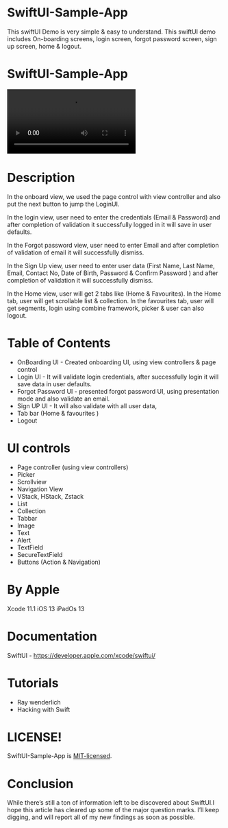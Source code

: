 # SwiftUI-Sample-App
This swiftUI Demo is very simple &amp; easy to understand. This swiftUI demo includes On-boarding screens, login screen, forgot password screen, sign up screen, home &amp; logout.

# SwiftUI-Sample-App
![image](/Media/SwiftUI-Sample-App.mp4)

# Description  
 
 In the onboard view, we used the page control with view controller and also put the next button to jump the LoginUI.

In the login view, user need to enter the credentials (Email & Password) and after completion of  validation it successfully logged in  it will save in user defaults.  

In the Forgot password  view, user need to enter Email and after completion of validation of email it will successfully dismiss.

In the Sign Up view, user need to enter user data (First Name, Last Name, Email, Contact No, Date of Birth, Password & Confirm Password ) and after completion of validation it will successfully dismiss. 

In the Home view, user will get 2 tabs like (Home & Favourites).
In the Home tab, user will get scrollable list & collection.
In the favourites tab, user will  get segments, login using combine framework, picker & user can also logout.   

# Table of Contents

- OnBoarding UI -  Created onboarding UI, using view controllers & page control
- Login UI - It will validate login credentials, after successfully login it will save data in user defaults. 
- Forgot Password UI - presented forgot password UI, using presentation mode and also validate an email. 
- Sign UP UI - It will also validate with all user data,  
- Tab bar (Home & favourites )
- Logout 

# UI controls 
- Page controller (using view controllers)
- Picker
- Scrollview
- Navigation View
- VStack, HStack, Zstack
- List
- Collection
- Tabbar
- Image 
- Text
- Alert
- TextField 
- SecureTextField
- Buttons (Action & Navigation)


# By Apple 

Xcode 11.1
iOS 13
iPadOs 13

# Documentation 
SwiftUI - https://developer.apple.com/xcode/swiftui/

# Tutorials 
- Ray wenderlich
- Hacking with Swift
  
# LICENSE!

SwiftUI-Sample-App is [MIT-licensed](/LICENSE).
 
# Conclusion 
While there’s still a ton of information left to be discovered about SwiftUI.I hope this article has cleared up some of the major question marks. I’ll keep digging, and will report all of my new findings as soon as possible.
 
